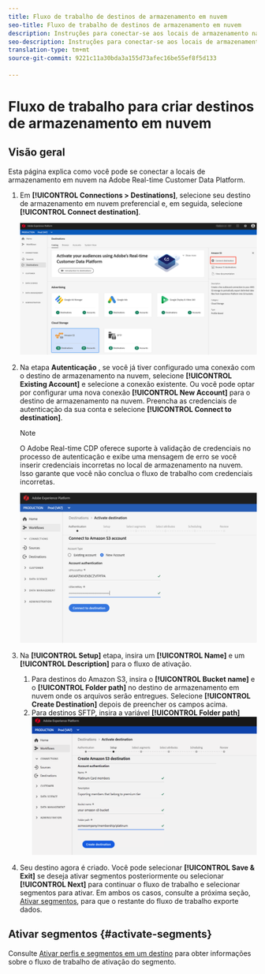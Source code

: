```yaml
---
title: Fluxo de trabalho de destinos de armazenamento em nuvem
seo-title: Fluxo de trabalho de destinos de armazenamento em nuvem
description: Instruções para conectar-se aos locais de armazenamento na nuvem
seo-description: Instruções para conectar-se aos locais de armazenamento na nuvem
translation-type: tm+mt
source-git-commit: 9221c11a30bda3a155d73afec16be55ef8f5d133

---
```



# Fluxo de trabalho para criar destinos de armazenamento em nuvem

## Visão geral

Esta página explica como você pode se conectar a locais de armazenamento em nuvem na Adobe Real-time Customer Data Platform.

1. Em **[!UICONTROL Connections > Destinations]**, selecione seu destino de armazenamento em nuvem preferencial e, em seguida, selecione **[!UICONTROL Connect destination]**.

   ![Conectar-se ao destino de armazenamento na nuvem](/help/rtcdp/destinations/assets/connect-cloud-destination.png)

2. Na etapa **Autenticação** , se você já tiver configurado uma conexão com o destino de armazenamento na nuvem, selecione **[!UICONTROL Existing Account]** e selecione a conexão existente. Ou você pode optar por configurar uma nova conexão **[!UICONTROL New Account]** para o destino de armazenamento na nuvem. Preencha as credenciais de autenticação da sua conta e selecione **[!UICONTROL Connect to destination]**.

   >[!NOTE]
   >
   >O Adobe Real-time CDP oferece suporte à validação de credenciais no processo de autenticação e exibe uma mensagem de erro se você inserir credenciais incorretas no local de armazenamento na nuvem. Isso garante que você não conclua o fluxo de trabalho com credenciais incorretas.

   ![Conectar-se ao destino do armazenamento na nuvem - etapa de autenticação](/help/rtcdp/destinations/assets/cloud-destinations-authentication-step.png)

3. Na **[!UICONTROL Setup]** etapa, insira um **[!UICONTROL Name]** e um **[!UICONTROL Description]** para o fluxo de ativação.
   1. Para destinos do Amazon S3, insira o **[!UICONTROL Bucket name]** e o **[!UICONTROL Folder path]** no destino de armazenamento em nuvem onde os arquivos serão entregues. Selecione **[!UICONTROL Create Destination]** depois de preencher os campos acima.
   2. Para destinos SFTP, insira a variável **[!UICONTROL Folder path]**
   ![Conectar-se ao destino do armazenamento na nuvem - etapa de autenticação](/help/rtcdp/destinations/assets/cloud-destinations-setup-step.png)

4. Seu destino agora é criado. Você pode selecionar **[!UICONTROL Save & Exit]** se deseja ativar segmentos posteriormente ou selecionar **[!UICONTROL Next]** para continuar o fluxo de trabalho e selecionar segmentos para ativar. Em ambos os casos, consulte a próxima seção, [Ativar segmentos](#activate-segments), para que o restante do fluxo de trabalho exporte dados.

## Ativar segmentos {#activate-segments}

Consulte [Ativar perfis e segmentos em um destino](/help/rtcdp/destinations/activate-destinations.md) para obter informações sobre o fluxo de trabalho de ativação do segmento.